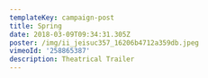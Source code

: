 ```yaml
---
templateKey: campaign-post
title: Spring
date: 2018-03-09T09:34:31.305Z
poster: /img/ii_jeisuc357_16206b4712a359db.jpeg
vimeoId: '258865387'
description: Theatrical Trailer
---
```


